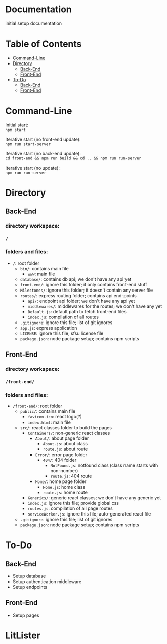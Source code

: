 # Documentation

initial setup documentation

# Table of Contents

- [Command-Line](#command-line)
- [Directory](#directory)
  - [Back-End](#directory-back-end)
  - [Front-End](#directory-front-end)
- [To-Do](#to-do)
  - [Back-End](#to-do-back-end)
  - [Front-End](#to-do-front-end)

# <a name="command-line">Command-Line</a>

Initial start:  
`npm start`

Iterative start (no front-end update):  
`npm run start-server`

Iterative start (no back-end update):  
`cd front-end && npm run build && cd .. && npm run run-server`

Iterative start (no update):  
`npm run run-server`

# <a name="directory">Directory</a>

## <a name="directory-back-end">Back-End</a>

### directory workspace:

### `/`

### folders and files:

- `/`: root folder
  - `bin/`: contains main file
    - `www`: main file
  - `database/`: contains db api; we don't have any api yet
  - `front-end/`: ignore this folder; it only contains front-end stuff
  - `Milestones/`: ignore this folder; it doesn't contain any server file
  - `routes/`: express routing folder; contains api end-points
    - `api/`: endpoint api folder; we don't have any api yet
    - `middlewares/`: middlewares for the routes; we don't have any yet
    - `Default.js`: default path to fetch front-end files
    - `index.js`: compilation of all routes
  - `.gitignore`: ignore this file; list of git ignores
  - `app.js`: express application
  - `LICENSE`: ignore this file; sfsu license file
  - `package.json`: node package setup; contains npm scripts

## <a name="directory-front-end">Front-End</a>

### directory workspace:

### `/front-end/`

### folders and files:

- `/front-end/`: root folder
  - `public/`: contains main file
    - `favicon.ico`: react logo(?)
    - `index.html`: main file
  - `src/`: react classes folder to build the pages
    - `Containers/`: non-generic react classes
      - `About/`: about page folder
        - `About.js`: about class
        - `route.js`: about route
      - `Error/`: error page folder
        - `404/`: 404 folder
          - `NotFound.js`: notfound class (class name starts with non-number)
          - `route.js`: 404 route
      - `Home/`: home page folder
        - `Home.js`: home class
        - `route.js`: home route
    - `Generics/`: generic react classes; we don't have any generic yet
    - `index.js`: ignore this file; provide global css
    - `routes.js`: compilation of all page routes
    - `serviceWorker.js`: ignore this file; auto-generated react file
  - `.gitignore`: ignore this file; list of git ignores
  - `package.json`: node package setup; contains npm scripts

# <a name="to-do">To-Do</a>

## <a name="to-do-back-end">Back-End</a>

- Setup database
- Setup authentication middleware
- Setup endpoints

## <a name="to-do-front-end">Front-End</a>

- Setup pages
# LitLister

